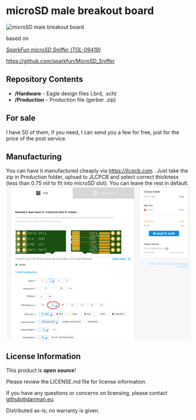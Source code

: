 microSD male breakout board
=========================

![microSD male breakout board](img/IMG_20181205_133011.jpg)

based on

[*SparkFun microSD Sniffer (TOL-09419)*](https://www.sparkfun.com/products/9419)

https://github.com/sparkfun/MicroSD_Sniffer


Repository Contents
-------------------
* **/Hardware** - Eagle design files (.brd, .sch)
* **/Production** - Production file (gerber .zip)

For sale
-------------------
I have 50 of them, if you need, I can send you a few for free, just for the price of the post service.

Manufacturing
-------------------
You can have it manufactured cheaply via https://jlcpcb.com . Just take the zip in Production folder, upload to JLCPCB and select correct thickness (less than 0.75 mil to fit into microSD slot). You can leave the rest in default.
![JLCPCB order](img/sdbreakout-jlcpcb.png)


License Information
-------------------

This product is _**open source**_! 

Please review the LICENSE.md file for license information. 

If you have any questions or concerns on licensing, please contact github@danman.eu.

Distributed as-is; no warranty is given.
